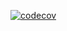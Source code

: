 [![codecov](https://codecov.io/gh/matiromki/OOAiP/branch/CreateDecisionTree/graph/badge.svg?token=H4FFY3C0QC)][def]

[def]: https://codecov.io/gh/matiromki/OOAiP
